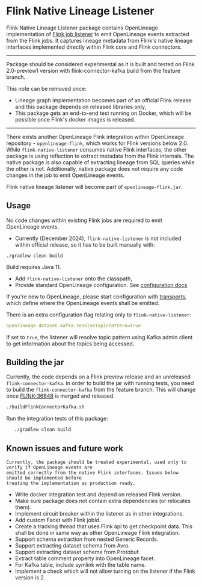 # Flink Native Lineage Listener

Flink Native Lineage Listener package contains OpenLineage implementation of
[Flink job listener](https://nightlies.apache.org/flink/flink-docs-master/docs/deployment/advanced/job_status_listener/) to emit OpenLineage events extracted from the Flink jobs. 
It captures lineage metadata from Flink's native lineage interfaces implemented directly within Flink core and Flink connectors. 

***
Package should be considered experimental as it is built and tested on Flink 2.0-preview1 version with flink-connector-kafka
build from the feature branch. 

This note can be removed once:
 * Lineage graph implementation becomes part of an official Flink release and this package depends on released libraries only,
 * This package gets an end-to-end test running on Docker, which will be possible once Flink's docker images is released. 
***

There exists another OpenLineage Flink integration within OpenLineage repository - `openlineage-flink`, which works
for Flink versions below 2.0. While `flink-native-listener` consumes native Flink interfaces, 
the other package is using reflection to extract metadata from the Flink internals. 
The native package is also capable of extracting lineage from SQL queries while 
the other is not. Additionally, native package does not require any code changes in the job to emit OpenLineage
events. 

Flink native lineage listener will become part of `openlineage-flink.jar`.

## Usage

No code changes within existing Flink jobs are required to emit OpenLineage events.

 * Currently (December 2024), `flink-native-listener` is not included within official release, so it has to be built manually with:
```shell
./gradlew clean build
```
   Build requires Java 11.
 * Add `flink-native-listener` onto the classpath,
 * Provide standard OpenLineage configuration. See [configuration docs](https://openlineage.io/docs/client/java/configuration)

If you're new to OpenLineage, please start configuration with [transports](https://openlineage.io/docs/client/java/configuration#transports),
which define where the OpenLineage events shall be emitted.

There is an extra configuration flag relating only to `flink-native-listener`:
```yaml
openlineage.dataset.kafka.resolveTopicPattern=true
```
If set to `true`, the listener will resolve topic pattern using Kafka admin client to get information
about the topics being accessed.

## Building the jar 

Currently, the code depends on a Flink preview release and an unreleased `flink-connector-kafka`.
In order to build the jar with running tests, you need to build the `flink-connector-kafka` from the feature branch.
This will change once [FLINK-36648](https://github.com/apache/flink-connector-kafka/pull/140) is merged and released.

```bash
./buildFlinkConnectorKafka.sh
```

Run the integration tests of this package:

```bash
   ./gradlew clean build
```

## Known issues and future work

    Currently, the package should be treated experimental, used only to verify if OpenLineage events are 
    emitted correctly from the native Flink interfaces. Issues below should be implemented before
    treating the implementation as production ready.

 * Write docker integration test and depend on released Flink version.
 * Make sure package does not contain extra dependencies (or relocates them).
 * Implement circuit breaker within the listener as in other integrations.
 * Add custom Facet with Flink jobId.
 * Create a tracking thread that uses Flink api to get checkpoint data. This shall be done in same way as other OpenLineage Flink integration.
 * Support schema extraction from nested Generic Records.
 * Support extracting dataset schema from Avro.
 * Support extracting dataset scheme from Protobuf.
 * Extract table comment property into OpenLineage facet. 
 * For Kafka table, include symlink with the table name. 
 * Implement a check which will not allow turning on the listener if the Flink version is 2.

